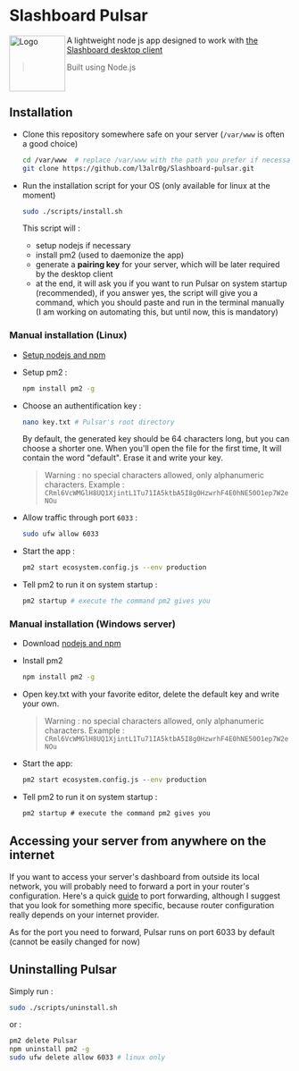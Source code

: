 # Slashboard Pulsar
<img src="https://raw.githubusercontent.com/l3alr0g/Slashboard-pulsar/main/assets/icon.png" alt="Logo" width="100" align="left" />

A lightweight node js app designed to work with [the Slashboard desktop client](https://github.com/l3alr0g/Slashboard-desktop)

> Built using Node.js
<br/>
 
## Installation
- Clone this repository somewhere safe on your server (`/var/www` is often a good choice)
  
  ```sh
  cd /var/www  # replace /var/www with the path you prefer if necessary
  git clone https://github.com/l3alr0g/Slashboard-pulsar.git
  ```

- Run the installation script for your OS (only available for linux at the moment)
  
  ```sh
  sudo ./scripts/install.sh
  ```
  This script will : 
   - setup nodejs if necessary
   - install pm2 (used to daemonize the app)
   - generate a **pairing key** for your server, which will be later required by the desktop client
   - at the end, it will ask you if you want to run Pulsar on system startup (recommended), if you answer yes, the script will give you a command, which you should paste and run in the terminal manually (I am working on automating this, but until now, this is mandatory)
   
### Manual installation (Linux)
  
  - [Setup nodejs and npm](https://nodejs.org/en/download/package-manager/)
  
  - Setup pm2 :
    ```sh
    npm install pm2 -g
    ```
  - Choose an authentification key : 
    ```sh
    nano key.txt # Pulsar's root directory
    ```
    By default, the generated key should be 64 characters long, but you can choose a shorter one.
    When you'll open the file for the first time, It will contain the word "default". Erase it and write your key.
    > Warning : no special characters allowed, only alphanumeric characters. Example : `CRml6VcWMGlH8UQ1XjintL1Tu71IA5ktbA5I8g0HzwrhF4E0hNE50O1ep7W2eNOu`
  
  - Allow traffic through port `6033` :
    ```sh
    sudo ufw allow 6033
    ```
  
  - Start the app :
    ```sh
    pm2 start ecosystem.config.js --env production
    ```
  
  - Tell pm2 to run it on system startup :
    ```sh
    pm2 startup # execute the command pm2 gives you
    ```
  
### Manual installation (Windows server)
  
  - Download [nodejs and npm](https://nodejs.org/)
  
  - Install pm2
    ```cmd
    npm install pm2 -g
    ```
  
  - Open key.txt with your favorite editor, delete the default key and write your own.
    > Warning : no special characters allowed, only alphanumeric characters. Example : `CRml6VcWMGlH8UQ1XjintL1Tu71IA5ktbA5I8g0HzwrhF4E0hNE50O1ep7W2eNOu`

  - Start the app:
    ```cmd
    pm2 start ecosystem.config.js --env production
    ```
  
  - Tell pm2 to run it on system startup :
    ```cmd
    pm2 startup # execute the command pm2 gives you
    ```

## Accessing your server from anywhere on the internet
 
 If you want to access your server's dashboard from outside its local network, you will probably need to forward a port in your router's configuration.
 Here's a quick [guide](https://www.noip.com/support/knowledgebase/general-port-forwarding-guide/) to port forwarding, although I suggest that you look for something more specific, because router configuration really depends on your internet provider.
 
 As for the port you need to forward, Pulsar runs on port 6033 by default (cannot be easily changed for now)
 
## Uninstalling Pulsar
  
  Simply run :
  ```sh
  sudo ./scripts/uninstall.sh
  ```
  
  or :
  ```sh
  pm2 delete Pulsar
  npm uninstall pm2 -g
  sudo ufw delete allow 6033 # linux only
  ```
